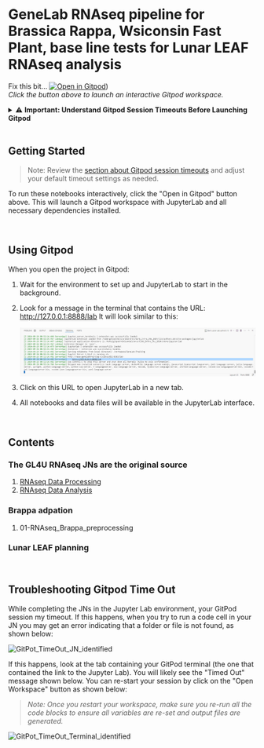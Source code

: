 # GeneLab RNAseq pipeline for Brassica Rappa, Wsiconsin Fast Plant, base line tests for Lunar LEAF RNAseq analysis


Fix this bit... 
[![Open in Gitpod](https://gitpod.io/button/open-in-gitpod.svg)](https://github.com/dr-richard-barker/B_rappa_LLGCSS))  
*Click the button above to launch an interactive Gitpod workspace.*

<details id="understanding-gitpod-session-timeouts">
  <summary>⚠️ <strong>Important: Understand Gitpod Session Timeouts Before Launching Gitpod</strong></summary>

By default, Gitpod workspaces have an inactivity timeout of **30 minutes**. If there is no user input during this time, your workspace will stop. Additionally, if you close the Gitpod editor tab (but leave JupyterLab open), the timeout reduces to **5 minutes**. 

To avoid unexpected disconnections:

- **Keep both the Gitpod editor and JupyterLab tabs open while working.**

You can adjust your timeout settings (default: 30 minutes) in your [Gitpod User Preferences](https://gitpod.io/user/preferences) as shown below:

<img src="https://github.com/nasa/GeneLab-Training/blob/GL4U_Intro_2024/images/gitpod-user-preferences.png" align="center" alt=""/>

</details>  

<br>

## Getting Started

> Note: Review the [section about Gitpod session timeouts](#understanding-gitpod-session-timeouts) and adjust your default timeout settings as needed.

To run these notebooks interactively, click the "Open in Gitpod" button above. This will launch a Gitpod workspace with JupyterLab and all necessary dependencies installed.

<br>

## Using Gitpod

When you open the project in Gitpod:

1. Wait for the environment to set up and JupyterLab to start in the background.
2. Look for a message in the terminal that contains the URL: http://127.0.0.1:8888/lab
   It will look similar to this:

   <img src="https://github.com/nasa/GeneLab-Training/blob/GL4U_Intro_2024/images/gitpod-jupyter-running.png" align="center" alt="Jupyter Server Running Message"/>

3. Click on this URL to open JupyterLab in a new tab.
4. All notebooks and data files will be available in the JupyterLab interface.

<br>

## Contents

### The GL4U RNAseq JNs are the original source 
1. [RNAseq Data Processing](GL4U_RNAseq_JNs/01-RNAseq_processing.ipynb)
2. [RNAseq Data Analysis](GL4U_RNAseq_JNs/02-RNAseq_analysis.ipynb)

### Brappa adpation 
1. 01-RNAseq_Brappa_preprocessing


### Lunar LEAF planning 



<br>

## Troubleshooting Gitpod Time Out 

While completing the JNs in the Jupyter Lab environment, your GitPod session my timeout. 
If this happens, when you try to run a code cell in your JN you may get an error indicating that a folder or file is not found, as shown below:

![GitPot_TimeOut_JN_identified](https://github.com/user-attachments/assets/9a72cba3-64c6-4b54-bc9a-f9b5e635ecf7)

If this happens, look at the tab containing your GitPod terminal (the one that contained the link to the Jupyter Lab). You will likely see the "Timed Out" message shown below. You can re-start your session by click on the "Open Workspace" button as shown below:
> _Note: Once you restart your workspace, make sure you re-run all the code blocks to ensure all variables are re-set and output files are generated._

![GitPot_TimeOut_Terminal_identified](https://github.com/user-attachments/assets/91b2d26c-582c-415c-8e86-e52c2681f594)

